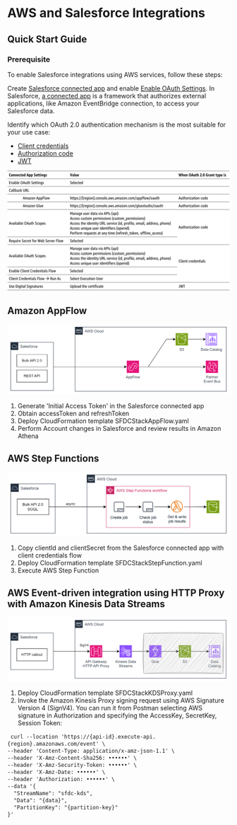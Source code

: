# AWS and Salesforce Integrations
## Quick Start Guide
### Prerequisite

To enable Salesforce integrations using AWS services, follow these steps:

Create [Salesforce connected app](https://help.salesforce.com/s/articleView?id=sf.connected_app_client_credentials_setup.htm&type=5) and enable [Enable OAuth Settings](https://help.salesforce.com/s/articleView?id=sf.connected_app_create_api_integration.htm&type=5). 
In Salesforce, [a connected app](https://help.salesforce.com/s/articleView?id=sf.connected_app_overview.htm) is a framework that authorizes external applications, like Amazon EventBridge connection, to access your Salesforce data.

Identify which OAuth 2.0 authentication mechanism is the most suitable for your use case: 
* [Client credentials](https://help.salesforce.com/s/articleView?id=sf.connected_app_client_credentials_setup.htm)
* [Authorization code](https://help.salesforce.com/s/articleView?id=sf.remoteaccess_oauth_web_server_flow.htm)
* [JWT](https://help.salesforce.com/s/articleView?id=sf.remoteaccess_oauth_jwt_flow.htm)

![Salesforce connected app configuration](https://github.com/Natallia-Bahlai/aws-salesforce-integrations/blob/f615558783016771538f21ef7c1748359c597c89/salesforce-connected-app.png)

## Amazon AppFlow
![AppFlow integration with Salesforce](https://github.com/Natallia-Bahlai/aws-salesforce-integrations/blob/948360e96315d713438edc7df11d519f38351911/Salesforce-%20AppFlow.png)

1. Generate 'Initial Access Token' in the Salesforce connected app 
2. Obtain accessToken and refreshToken
3. Deploy CloudFormation template SFDCStackAppFlow.yaml
4. Perform Account changes in Salesforce and review results in Amazon Athena

## AWS Step Functions
![AppFlow integration with Salesforce](https://github.com/Natallia-Bahlai/aws-salesforce-integrations/blob/948360e96315d713438edc7df11d519f38351911/Salesforce-StepFunc.png)

1. Copy clientId and clientSecret from the Salesforce connected app with client credentials flow
2. Deploy CloudFormation template SFDCStackStepFunction.yaml
3. Execute AWS Step Function

## AWS Event-driven integration using HTTP Proxy with Amazon Kinesis Data Streams
![EDA with Salesforce sending data to Amazon Kinesis Proxy](https://github.com/Natallia-Bahlai/aws-salesforce-integrations/blob/86ac743dec2c794c0ae6dd3c9e79890a179d962d/Salesforce-KDS-Proxy.png)

1. Deploy CloudFormation template SFDCStackKDSProxy.yaml
2. Invoke the Amazon Kinesis Proxy signing request using AWS Signature Version 4 (SignV4). You can run it from Postman selecting AWS signature in Authorization and specifying the AccessKey, SecretKey, Session Token:
```
 curl --location 'https://{api-id}.execute-api.{region}.amazonaws.com/event' \
--header 'Content-Type: application/x-amz-json-1.1' \
--header 'X-Amz-Content-Sha256: ••••••' \
--header 'X-Amz-Security-Token: ••••••' \
--header 'X-Amz-Date: ••••••' \
--header 'Authorization: ••••••' \
--data '{
  "StreamName": "sfdc-kds",
  "Data": "{data}",
  "PartitionKey": "{partition-key}"
}'
```
